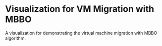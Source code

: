 # Visualization for VM Migration with MBBO

A visualization for demonstrating the virtual machine migration with MBBO algorithm.
